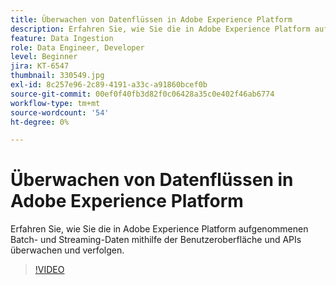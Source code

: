```yaml
---
title: Überwachen von Datenflüssen in Adobe Experience Platform
description: Erfahren Sie, wie Sie die in Adobe Experience Platform aufgenommenen Batch- und Streaming-Daten mithilfe der Benutzeroberfläche und APIs überwachen und verfolgen.
feature: Data Ingestion
role: Data Engineer, Developer
level: Beginner
jira: KT-6547
thumbnail: 330549.jpg
exl-id: 8c257e96-2c89-4191-a33c-a91860bcef0b
source-git-commit: 00ef0f40fb3d82f0c06428a35c0e402f46ab6774
workflow-type: tm+mt
source-wordcount: '54'
ht-degree: 0%

---
```


# Überwachen von Datenflüssen in Adobe Experience Platform

Erfahren Sie, wie Sie die in Adobe Experience Platform aufgenommenen Batch- und Streaming-Daten mithilfe der Benutzeroberfläche und APIs überwachen und verfolgen.

>[!VIDEO](https://video.tv.adobe.com/v/3409475?learn=on)

